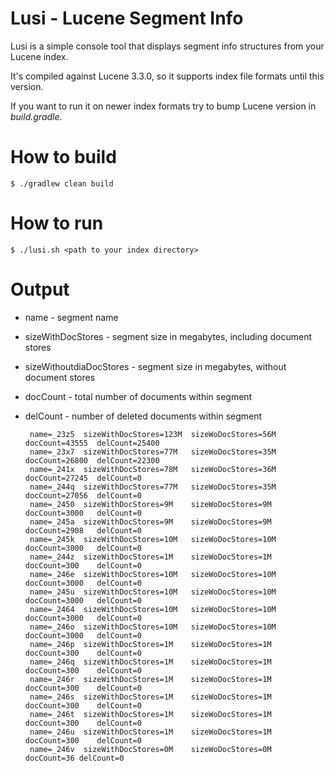 Lusi - Lucene Segment Info
==========================

Lusi is a simple console tool that displays segment info structures from your Lucene index.

It's compiled against Lucene 3.3.0, so it supports index file formats until this version.

If you want to run it on newer index formats try to bump Lucene version in *build.gradle*.

How to build
============

    $ ./gradlew clean build

How to run
==========

    $ ./lusi.sh <path to your index directory>

Output
======

 - name - segment name
 - sizeWithDocStores - segment size in megabytes, including document stores
 - sizeWithoutdiaDocStores - segment size in megabytes, without document stores
 - docCount - total number of documents within segment
 - delCount - number of deleted documents within segment


        name=_23z5	sizeWithDocStores=123M	sizeWoDocStores=56M	docCount=43555	delCount=25400
        name=_23x7	sizeWithDocStores=77M	sizeWoDocStores=35M	docCount=26800	delCount=22300
        name=_241x	sizeWithDocStores=78M	sizeWoDocStores=36M	docCount=27245	delCount=0
        name=_244q	sizeWithDocStores=77M	sizeWoDocStores=35M	docCount=27056	delCount=0
        name=_2450	sizeWithDocStores=9M	sizeWoDocStores=9M	docCount=3000	delCount=0
        name=_245a	sizeWithDocStores=9M	sizeWoDocStores=9M	docCount=2908	delCount=0
        name=_245k	sizeWithDocStores=10M	sizeWoDocStores=10M	docCount=3000	delCount=0
        name=_244z	sizeWithDocStores=1M	sizeWoDocStores=1M	docCount=300	delCount=0
        name=_246e	sizeWithDocStores=10M	sizeWoDocStores=10M	docCount=3000	delCount=0
        name=_245u	sizeWithDocStores=10M	sizeWoDocStores=10M	docCount=3000	delCount=0
        name=_2464	sizeWithDocStores=10M	sizeWoDocStores=10M	docCount=3000	delCount=0
        name=_246o	sizeWithDocStores=10M	sizeWoDocStores=10M	docCount=3000	delCount=0
        name=_246p	sizeWithDocStores=1M	sizeWoDocStores=1M	docCount=300	delCount=0
        name=_246q	sizeWithDocStores=1M	sizeWoDocStores=1M	docCount=300	delCount=0
        name=_246r	sizeWithDocStores=1M	sizeWoDocStores=1M	docCount=300	delCount=0
        name=_246s	sizeWithDocStores=1M	sizeWoDocStores=1M	docCount=300	delCount=0
        name=_246t	sizeWithDocStores=1M	sizeWoDocStores=1M	docCount=300	delCount=0
        name=_246u	sizeWithDocStores=1M	sizeWoDocStores=1M	docCount=300	delCount=0
        name=_246v	sizeWithDocStores=0M	sizeWoDocStores=0M	docCount=36	delCount=0
        